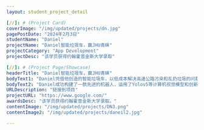 ```yaml
---
layout: student_project_detail

[//]: # (Project Card)
coverImage: "/img/updated/projects/dn.jpg"
pagePostDate: "2024年2月3日"
studentName: "Daniel"
projectName: "Daniel智能垃圾车，赢JHU青睐"
projectCategory: "App Development"
projectDesc: "该学员获得约翰霍普金斯大学录取"

[//]: # (Project Page/Showcase)
headerTitle: "Daniel智能垃圾车，赢JHU青睐"
bodyText1: "Daniel凭借他创造的智能垃圾车，以低成本解决高速公路污染和乱扔垃圾的问题，受到霍普金斯大学高度赞赏！"
bodyText2: "Daniel成功构建了一款先进的机器人，运用了Yolov5等计算机视觉模型和创新算法，有效识别并分类路边各种垃圾。经过精确的实验验证，这款机器人不仅能检测和接近不同类型垃圾，还能精准识别其种类。"
URLDescription: "链接到项目"
projectURL: "https://www.google.com/"
awardsDesc: "该学员获得约翰霍普金斯大学录取。"
contentImage: "/img/updated/projects/DN3.png"
contentImage2: "/img/updated/projects/daneil2.jpg"

---
```

